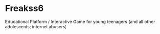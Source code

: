 # Freakss6
Educational Platform / Interactive Game for young teenagers (and all other adolescents; internet abusers) 
